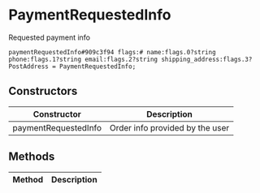 # PaymentRequestedInfo
Requested payment info

```
paymentRequestedInfo#909c3f94 flags:# name:flags.0?string phone:flags.1?string email:flags.2?string shipping_address:flags.3?PostAddress = PaymentRequestedInfo;
```

## Constructors
| Constructor | Description |
| ---- | ----------- |
| paymentRequestedInfo | Order info provided by the user |


## Methods
| Method | Description |
| ---- | ----------- |



